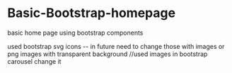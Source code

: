 # Basic-Bootstrap-homepage
basic home page using bootstrap components

used bootstrap svg icons -- in future need to change those with images or png images with transparent background
//used images in bootstrap carousel change it
